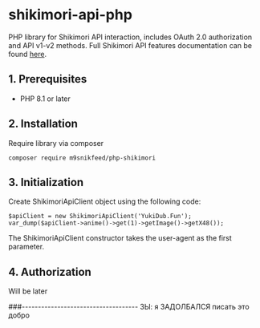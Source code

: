 # shikimori-api-php

PHP library for Shikimori API interaction, includes OAuth 2.0 authorization and API v1-v2 methods. Full Shikimori API features documentation can be found [here](https://shikimori.one/api/doc).

## 1. Prerequisites

* PHP 8.1 or later

## 2. Installation

Require library via composer

```
composer require m9snikfeed/php-shikimori
```

## 3. Initialization

Create ShikimoriApiClient object using the following code:

```
$apiClient = new ShikimoriApiClient('YukiDub.Fun');
var_dump($apiClient->anime()->get(1)->getImage()->getX48());
```
The ShikimoriApiClient constructor takes the user-agent as the first parameter.

## 4. Authorization

Will be later




###------------------------------------
ЗЫ: я ЗАДОЛБАЛСЯ писать это добро